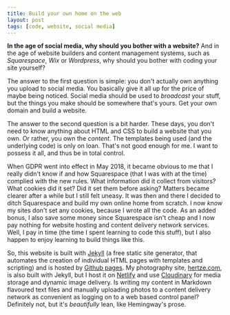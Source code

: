 ```yaml
---
title: Build your own home on the web
layout: post
tags: [code, website, social media]
---
```


**In the age of social media, why should you bother with a website?** And in the age of website builders and content management systems, such as *Squarespace*, *Wix* or *Wordpress*, why should you bother with coding your site yourself?

The answer to the first question is simple: you don't actually own anything you upload to social media. You basically give it all up for the price of maybe being noticed. Social media should be used to *broadcast* your stuff, but the things you make should be somewhere that's yours. Get your own domain and build a website.

The answer to the second question is a bit harder. These days, you don't need to know anything about HTML and CSS to build a website that you own. Or rather, you own the *content*. The templates being used (and the underlying code) is only on loan. That's not good enough for me. I want to possess it all, and thus be in total control.

When GDPR went into effect in May 2018, it became obvious to me that I really didn't know if and how Squarespace (that I was with at the time) complied with the new rules. What information did it collect from visitors? What cookies did it set? Did it set them before asking? Matters became clearer after a while but I still felt uneasy. It was then and there I decided to ditch Squarespace and build my own online home from scratch. I now *know* my sites don't set any cookies, because I wrote all the code. As an added bonus, I also save some money since Squarespace isn't cheap and I now pay nothing for website hosting and content delivery network services. Well, I pay in time (the time I spent learning to code this stuff), but I also happen to enjoy learning to build things like this.

So, this website is built with [Jekyll](https://jekyllrb.com) (a free static site generator, that automates the creation of individual HTML pages with templates and scripting) and is hosted by [Github pages](https://pages.github.com). My photography site, [hertze.com](https://hertze.com), is also built with Jekyll, but I host it on [Netlify](https://netlify.com) and use [Cloudinary](https://cloudinary.com) for media storage and dynamic image delivery. Is writing my content in Markdown flavoured text files and manually uploading photos to a content delivery network as convenient as logging on to a web based control panel? Definitely not, but it's *beautifully* lean, like Hemingway's prose.
